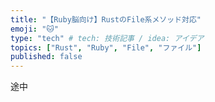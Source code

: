 ```yaml
---
title: "【Ruby脳向け】RustのFile系メソッド対応"
emoji: "🐱"
type: "tech" # tech: 技術記事 / idea: アイデア
topics: ["Rust", "Ruby", "File", "ファイル"]
published: false
---
```


途中

